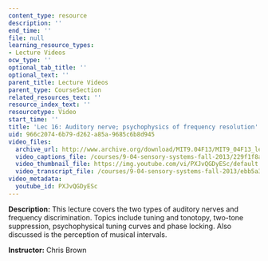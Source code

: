 ```yaml
---
content_type: resource
description: ''
end_time: ''
file: null
learning_resource_types:
- Lecture Videos
ocw_type: ''
optional_tab_title: ''
optional_text: ''
parent_title: Lecture Videos
parent_type: CourseSection
related_resources_text: ''
resource_index_text: ''
resourcetype: Video
start_time: ''
title: 'Lec 16: Auditory nerve; psychophysics of frequency resolution'
uid: 966c2074-6b79-d262-a85a-9685c6b8d945
video_files:
  archive_url: http://www.archive.org/download/MIT9.04F13/MIT9_04F13_lec16_300k.mp4
  video_captions_file: /courses/9-04-sensory-systems-fall-2013/229f1f8a8c295c3eb4157435ebe1bbe7_PXJvQGDyESc.vtt
  video_thumbnail_file: https://img.youtube.com/vi/PXJvQGDyESc/default.jpg
  video_transcript_file: /courses/9-04-sensory-systems-fall-2013/ebb5a3baa77e2cc2c90649f78ead5736_PXJvQGDyESc.pdf
video_metadata:
  youtube_id: PXJvQGDyESc
---
```


**Description:** This lecture covers the two types of auditory nerves and frequency discrimination. Topics include tuning and tonotopy, two-tone suppression, psychophysical tuning curves and phase locking. Also discussed is the perception of musical intervals.

**Instructor:** Chris Brown

